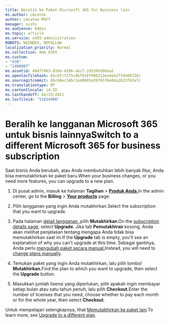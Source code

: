 ```yaml
---
title: Beralih ke Paket Microsoft 365 for Business lain
ms.author: cmcatee
author: cmcatee-MSFT
manager: scotv
ms.audience: Admin
ms.topic: article
ms.service: o365-administration
ROBOTS: NOINDEX, NOFOLLOW
localization_priority: Normal
ms.collection: Adm_O365
ms.custom:
- "438"
- "1400007"
ms.assetid: 49d77463-d3da-4106-abcf-2d5209106ea2
ms.openlocfilehash: 81cbfc71f5cdbf616f998212ee4eb2734b09728c
ms.sourcegitcommit: 8bc60ec34bc1e40685e3976576e04a2623f63a7c
ms.translationtype: MT
ms.contentlocale: id-ID
ms.lasthandoff: 04/15/2021
ms.locfileid: "51824906"
---
```

# <a name="switch-to-a-different-microsoft-365-for-business-subscription"></a><span data-ttu-id="62c81-102">Beralih ke langganan Microsoft 365 untuk bisnis lainnya</span><span class="sxs-lookup"><span data-stu-id="62c81-102">Switch to a different Microsoft 365 for business subscription</span></span>

<span data-ttu-id="62c81-103">Saat bisnis Anda berubah, atau Anda membutuhkan lebih banyak fitur, Anda bisa memutakhirkan ke paket baru.</span><span class="sxs-lookup"><span data-stu-id="62c81-103">When your business changes, or you need more features, you can upgrade to a new plan.</span></span>
  
1. <span data-ttu-id="62c81-104">Di pusat admin, masuk ke halaman **Tagihan** \> **[Produk Anda.](https://go.microsoft.com/fwlink/p/?linkid=842054)**</span><span class="sxs-lookup"><span data-stu-id="62c81-104">In the admin center, go to the **Billing** \> **[Your products](https://go.microsoft.com/fwlink/p/?linkid=842054)** page.</span></span>

2. <span data-ttu-id="62c81-105">Pilih langganan yang ingin Anda mutakhirkan.</span><span class="sxs-lookup"><span data-stu-id="62c81-105">Select the subscription that you want to upgrade.</span></span>

3. <span data-ttu-id="62c81-106">Pada halaman [detail langganan ,](https://admin.microsoft.com/AdminPortal/Home#/subscriptions/webdirect%252F0dbaa202-d590-4529-98c2-a5e2ebaac702)pilih **Mutakhirkan**.</span><span class="sxs-lookup"><span data-stu-id="62c81-106">On the [subscription details page](https://admin.microsoft.com/AdminPortal/Home#/subscriptions/webdirect%252F0dbaa202-d590-4529-98c2-a5e2ebaac702), select **Upgrade**.</span></span>  <span data-ttu-id="62c81-107">Jika tab **Pemutakhiran** kosong, Anda akan melihat penjelasan tentang mengapa Anda tidak bisa memutakhirkan saat ini.</span><span class="sxs-lookup"><span data-stu-id="62c81-107">If the **Upgrade** tab is empty, you'll see an explanation of why you can't upgrade at this time.</span></span> <span data-ttu-id="62c81-108">Sebagai gantinya, Anda perlu [mengubah paket secara manual.](https://docs.microsoft.com/microsoft-365/commerce/subscriptions/change-plans-manually?view=o365-worldwide)</span><span class="sxs-lookup"><span data-stu-id="62c81-108">Instead, you will need to [change plans manually](https://docs.microsoft.com/microsoft-365/commerce/subscriptions/change-plans-manually?view=o365-worldwide).</span></span>

4. <span data-ttu-id="62c81-109">Temukan paket yang ingin Anda mutakhirkan, lalu pilih tombol **Mutakhirkan.**</span><span class="sxs-lookup"><span data-stu-id="62c81-109">Find the plan to which you want to upgrade, then select the **Upgrade** button.</span></span>

5. <span data-ttu-id="62c81-110">Masukkan jumlah lisensi yang diperlukan, pilih apakah ingin membayar setiap bulan atau satu tahun penuh, lalu pilih **Checkout**.</span><span class="sxs-lookup"><span data-stu-id="62c81-110">Enter the number of licenses that you need, choose whether to pay each month or for the whole year, then select **Checkout**.</span></span>

<span data-ttu-id="62c81-111">Untuk mempelajari selengkapnya, lihat [Memutakhirkan ke paket lain](https://docs.microsoft.com/microsoft-365/commerce/subscriptions/upgrade-to-different-plan).</span><span class="sxs-lookup"><span data-stu-id="62c81-111">To learn more, see [Upgrade to a different plan](https://docs.microsoft.com/microsoft-365/commerce/subscriptions/upgrade-to-different-plan).</span></span>
